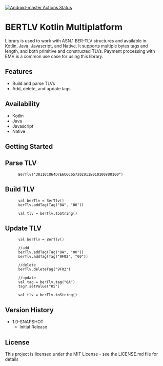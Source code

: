 [![Android-master Actions Status](https://github.com/dowhilenotfalse/bertlv_kotlin_mpp/workflows/CI/badge.svg)](https://github.com/dowhilenotfalse/bertlv_kotlin_mpp/actions)

# BERTLV Kotlin Multiplatform

Library is used to work with ASN.1 BER-TLV structures and available in Kotlin, Java, Javascript, and Native. It supports multiple bytes tags and length, and both primitive and constructed TLVs. Payment processing with EMV is a common use case for using this library.

## Features
* Build and parse TLVs
* Add, delete, and update tags

## Availability
* Kotlin
* Java
* Javascript
* Native


## Getting Started

Parse TLV
------------

```
      BerTlv("30110C064D7E6C6C657202011E010100800100")
```

Build TLV
------------

```
      val berTlv = BerTlv()
      berTlv.addTag(Tag("8A", "00"))
      
      val tlv = berTlv.toString()
```


Update TLV
------------

```
      val berTlv = BerTlv()
      
      //add
      berTlv.addTag(Tag("8A", "00"))
      berTlv.addTag(Tag("9F02", "00"))
      
      //delete
      berTlv.deleteTag("9F02")
      
      //update
      val tag = berTlv.tag("8A")
      tag?.setValue("05")

      val tlv = berTlv.toString()
```

## Version History

* 1.0-SNAPSHOT
    * Initial Release

## License

This project is licensed under the MIT License - see the LICENSE.md file for details

